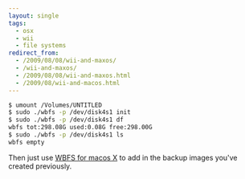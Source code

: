 ```yaml
---
layout: single
tags:
  - osx
  - wii
  - file systems
redirect_from:
  - /2009/08/08/wii-and-maxos/
  - /wii-and-maxos/
  - /2009/08/08/wii-and-maxos.html
  - /2009/08/wii-and-macos.html
---
```


```bash
$ umount /Volumes/UNTITLED
$ sudo ./wbfs -p /dev/disk4s1 init
$ sudo ./wbfs -p /dev/disk4s1 df
wbfs tot:298.08G used:0.08G free:298.00G
$ sudo ./wbfs -p /dev/disk4s1 ls
wbfs empty
```
Then just use [WBFS for macos X](http://www.wehackwii.com/2009/04/darkten-has-released-native-mac-osx.html) to add in the backup images you've
created previously.
